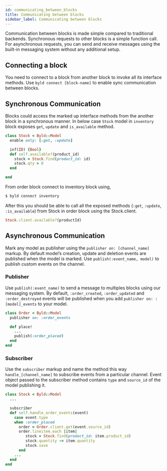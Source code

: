 ```yaml
---
id: communicating_between_blocks
title: Communicating between blocks
sidebar_label: Communicating between blocks
---
```

Communication between blocks is made simple compared to traditional backends. Synchronous requests to other blocks is a simple function call. For asynchronous requests, you can send and receive messages using the built-in messaging system without any additional setup.

## Connecting a block

You need to connect to a block from another block to invoke all its interface methods. Use `byld connect [block-name]` to enable sync communication between blocks.


## Synchronous Communication

Blocks could access the marked up interface methods from the another block in
a synchronous manner. In below case `Stock` model in `inventory` block exposes
`get`, `update` and `is_available` method.

```ruby
class Stock < Byld::Model
  enable only: [:get, :update]

  inf(ID) {Bool}
  def self.available?(product_id)
    stock = Stock.find(product_id: id)
    stock.qty > 0
  end

end
```

From order block connect to inventory block using,

```sh
$ byld connect inventory
```

After this you should be able to call all the exposed methods (`:get`, `:update`, `:is_available`) from Stock in order block using the Stock.client.

```ruby
Stock.client.available?(productId)
```

## Asynchronous Communication

Mark any model as publisher using the `publisher on: [channel_name]` markup.
By default model’s creation, update and deletion events are published when the
model is marked. Use `publish(:event_name, model)`  to publish custom events
on the channel.

### Publisher

Use `publish(:event_name)` to send a message to multiples blocks using our
messaging system. By default, `:order_created`, `:order_updated` and
`:order_destroyed` events will be published when you add `publisher on: :[model]_events` to your model.

```ruby
class Order < Byld::Model
  publisher on: :order_events

  def place!
    ...
    publish(:order_placed)
  end
end
```
### Subscriber

Use the `subscriber` markup and name the method this way `handle_[channel_name]`
to subscribe events from a particular channel. Event object passed to the
subscriber method contains `type` and `source_id` of the model publishing it.

```ruby
class Stock < Byld::Model
  ...

  subscriber
  def self.handle_order_events(event)
    case event.type
    when :order_placed
      order = Order.client.get(event.source_id)
      order.lineitem.each |item|
         stock = Stock.find(product_id: item.product_id)
         stock.quantity -= item.quantity
         stock.save
      end
    ...
  end
end
```

